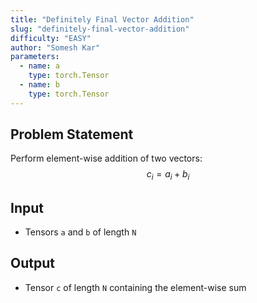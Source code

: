 ```yaml
---
title: "Definitely Final Vector Addition"
slug: "definitely-final-vector-addition"
difficulty: "EASY"
author: "Somesh Kar"
parameters:
  - name: a
    type: torch.Tensor
  - name: b
    type: torch.Tensor
---
```


## Problem Statement
Perform element-wise addition of two vectors:
$$
c_i = a_i + b_i
$$

## Input
- Tensors `a` and `b` of length `N`

## Output
- Tensor `c` of length `N` containing the element-wise sum